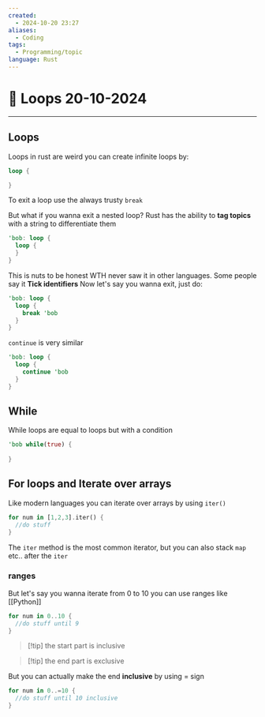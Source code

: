 ```yaml
---
created:
  - 2024-10-20 23:27
aliases:
  - Coding
tags:
  - Programming/topic
language: Rust
---
```

# 📃 Loops 20-10-2024

---
## Loops
Loops in rust are weird you can create infinite loops by:
```rust
loop {

}
```
To exit a loop use the always trusty `break`

But what if you wanna exit a nested loop?
Rust has the ability to **tag topics** with a string to differentiate them

```rust
'bob: loop {
  loop {
  }
}
```

This is nuts to be honest WTH never saw it in other languages. Some people say it **Tick identifiers**
Now let's say you wanna exit, just do:

```rust
'bob: loop {
  loop {
    break 'bob
  }
}
```

`continue` is very similar
```rust
'bob: loop {
  loop {
    continue 'bob
  }
}
```

## While
While loops are equal to loops but with a condition
```rust
'bob while(true) {
  
}
```

## For loops and Iterate over arrays
Like modern languages you can iterate over arrays by using `iter()`
```rust
for num in [1,2,3].iter() {
  //do stuff
}
```

The `iter` method is the most common iterator, but you can also stack `map` etc.. after the `iter`

### ranges
But let's say you wanna iterate from 0 to 10 you can use ranges like [[Python]]
```Rust
for num in 0..10 {
  //do stuff until 9
}
```

>[!tip] the start part is inclusive

>[!tip] the end part is exclusive

But you can actually make the end **inclusive** by using = sign
```rust
for num in 0..=10 {
  //do stuff until 10 inclusive
}
```